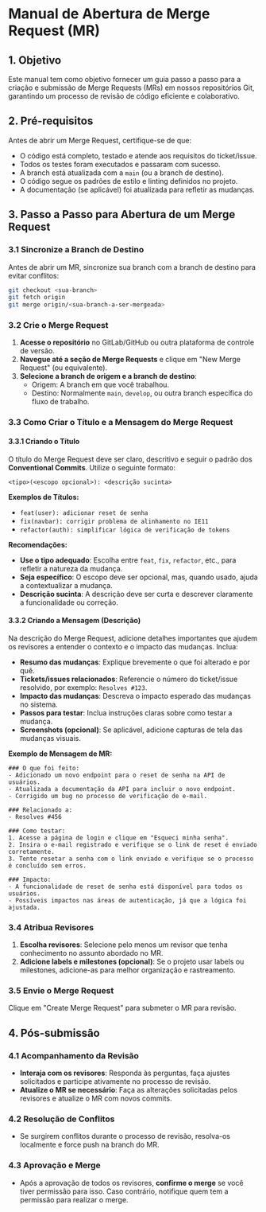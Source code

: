 # Manual de Abertura de Merge Request (MR)

## 1. Objetivo

Este manual tem como objetivo fornecer um guia passo a passo para a criação e submissão de Merge Requests (MRs) em nossos repositórios Git, garantindo um processo de revisão de código eficiente e colaborativo.

## 2. Pré-requisitos

Antes de abrir um Merge Request, certifique-se de que:

- O código está completo, testado e atende aos requisitos do ticket/issue.
- Todos os testes foram executados e passaram com sucesso.
- A branch está atualizada com a `main` (ou a branch de destino).
- O código segue os padrões de estilo e linting definidos no projeto.
- A documentação (se aplicável) foi atualizada para refletir as mudanças.

## 3. Passo a Passo para Abertura de um Merge Request

### 3.1 Sincronize a Branch de Destino

Antes de abrir um MR, sincronize sua branch com a branch de destino para evitar conflitos:

```bash
git checkout <sua-branch>
git fetch origin
git merge origin/<sua-branch-a-ser-mergeada>
```

### 3.2 Crie o Merge Request

1. **Acesse o repositório** no GitLab/GitHub ou outra plataforma de controle de versão.
2. **Navegue até a seção de Merge Requests** e clique em "New Merge Request" (ou equivalente).
3. **Selecione a branch de origem e a branch de destino**:
   - Origem: A branch em que você trabalhou.
   - Destino: Normalmente `main`, `develop`, ou outra branch específica do fluxo de trabalho.

### 3.3 Como Criar o Título e a Mensagem do Merge Request

#### 3.3.1 Criando o Título

O título do Merge Request deve ser claro, descritivo e seguir o padrão dos **Conventional Commits**. Utilize o seguinte formato:

```
<tipo>(<escopo opcional>): <descrição sucinta>
```

**Exemplos de Títulos:**

- `feat(user): adicionar reset de senha`
- `fix(navbar): corrigir problema de alinhamento no IE11`
- `refactor(auth): simplificar lógica de verificação de tokens`

**Recomendações:**

- **Use o tipo adequado**: Escolha entre `feat`, `fix`, `refactor`, etc., para refletir a natureza da mudança.
- **Seja específico**: O escopo deve ser opcional, mas, quando usado, ajuda a contextualizar a mudança.
- **Descrição sucinta**: A descrição deve ser curta e descrever claramente a funcionalidade ou correção.

#### 3.3.2 Criando a Mensagem (Descrição)

Na descrição do Merge Request, adicione detalhes importantes que ajudem os revisores a entender o contexto e o impacto das mudanças. Inclua:

- **Resumo das mudanças**: Explique brevemente o que foi alterado e por quê.
- **Tickets/issues relacionados**: Referencie o número do ticket/issue resolvido, por exemplo: `Resolves #123`.
- **Impacto das mudanças**: Descreva o impacto esperado das mudanças no sistema.
- **Passos para testar**: Inclua instruções claras sobre como testar a mudança.
- **Screenshots (opcional)**: Se aplicável, adicione capturas de tela das mudanças visuais.

**Exemplo de Mensagem de MR:**

```
### O que foi feito:
- Adicionado um novo endpoint para o reset de senha na API de usuários.
- Atualizada a documentação da API para incluir o novo endpoint.
- Corrigido um bug no processo de verificação de e-mail.

### Relacionado a:
- Resolves #456

### Como testar:
1. Acesse a página de login e clique em "Esqueci minha senha".
2. Insira o e-mail registrado e verifique se o link de reset é enviado corretamente.
3. Tente resetar a senha com o link enviado e verifique se o processo é concluído sem erros.

### Impacto:
- A funcionalidade de reset de senha está disponível para todos os usuários.
- Possíveis impactos nas áreas de autenticação, já que a lógica foi ajustada.
```

### 3.4 Atribua Revisores

1. **Escolha revisores**: Selecione pelo menos um revisor que tenha conhecimento no assunto abordado no MR.
2. **Adicione labels e milestones (opcional)**: Se o projeto usar labels ou milestones, adicione-as para melhor organização e rastreamento.

### 3.5 Envie o Merge Request

Clique em "Create Merge Request" para submeter o MR para revisão.

## 4. Pós-submissão

### 4.1 Acompanhamento da Revisão

- **Interaja com os revisores**: Responda às perguntas, faça ajustes solicitados e participe ativamente no processo de revisão.
- **Atualize o MR se necessário**: Faça as alterações solicitadas pelos revisores e atualize o MR com novos commits.

### 4.2 Resolução de Conflitos

- Se surgirem conflitos durante o processo de revisão, resolva-os localmente e force push na branch do MR.

### 4.3 Aprovação e Merge

- Após a aprovação de todos os revisores, **confirme o merge** se você tiver permissão para isso. Caso contrário, notifique quem tem a permissão para realizar o merge.
